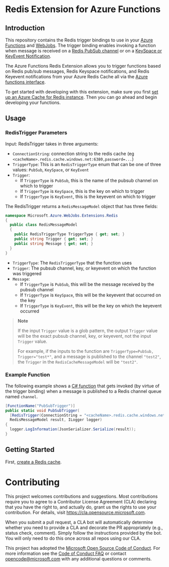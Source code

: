 
# Redis Extension for Azure Functions

## Introduction

This repository contains the Redis trigger bindings to use in your [Azure Functions](https://learn.microsoft.com/azure/azure-functions/functions-get-started) and [WebJobs](https://learn.microsoft.com/azure/app-service/webjobs-sdk-how-to). The trigger binding enables invoking a function when message is received on a [Redis PubSub channel](https://redis.io/docs/manual/pubsub/) or on a [KeySpace or KeyEvent Notification](https://redis.io/docs/manual/keyspace-notifications/).

The Azure Functions Redis Extension allows you to trigger functions based on Redis pub/sub messages, Redis Keyspace notifications, and Redis Keyevent notifications from your Azure Redis Cache all via the [Azure functions interface](https://docs.microsoft.com/azure/azure-functions/functions-create-your-first-function-visual-studio).

To get started with developing with this extension, make sure you first [set up an Azure Cache for Redis instance](https://docs.microsoft.com/azure/azure-cache-for-redis/quickstart-create-redis). Then you can go ahead and begin developing your functions.

## Usage
### RedisTrigger Parameters
Input: RedisTrigger takes in three arguments:
- `ConnectionString`: connection string to the redis cache (eg `<cacheName>.redis.cache.windows.net:6380,password=...`)
- `TriggerType`: This is an `RedisTriggerType` enum that can be one of three values: `PubSub`, `KeySpace`, or `KeyEvent`
- `Trigger`:
  - If `TriggerType` is `PubSub`, this is the name of the pubsub channel on which to trigger
  - If `TriggerType` is `KeySpace`, this is the key on which to trigger
  - If `TriggerType` is `KeyEvent`, this is the keyevent on which to trigger

The RedisTrigger returns a `RedisMessageModel` object that has three fields:
```c#
namespace Microsoft.Azure.WebJobs.Extensions.Redis
{
  public class RedisMessageModel
  {
    public RedisTriggerType TriggerType { get; set; }
    public string Trigger { get; set; }
    public string Message { get; set; }
  }
}
```
- `TriggerType`: The `RedisTriggerType` that the function uses
- `Trigger`: The pubsub channel, key, or keyevent on which the function was triggered
- `Message`:
  - If `TriggerType` is `PubSub`, this will be the message received by the pubsub channel
  - If `TriggerType` is `KeySpace`, this will be the keyevent that occurred on the key
  - If `TriggerType` is `KeyEvent`, this will be the key on which the keyevent occurred

> **Note**
>
> If the input `Trigger` value is a glob pattern, the output `Trigger` value will be the exact pubsub channel, key, or keyevent, not the input `Trigger` value.
>
> For example, if the inputs to the function are `TriggerType=PubSub, Trigger="test*"`, and a message is published to the channel `"test2"`, the `Trigger` in the `RedisCacheMessageModel` will be `"test2"`.

### Example Function
The following example shows a [C# function](https://learn.microsoft.com/azure/azure-functions/functions-dotnet-class-library) that gets invoked (by virtue of the trigger binding) when a message is published to a Redis channel queue named `channel`.

```c#
[FunctionName("PubSubTrigger")]
public static void PubSubTrigger(
  [RedisTrigger(ConnectionString = "<cacheName>.redis.cache.windows.net:6380", TriggerType = RedisTriggerType.PubSub, Trigger = "channel")]
  RedisMessageModel result, ILogger logger)
{
  logger.LogInformation(JsonSerializer.Serialize(result));
}
```

## Getting Started
First, [create a Redis cache](https://learn.microsoft.com/azure/azure-cache-for-redis/quickstart-create-redis).

# Contributing
This project welcomes contributions and suggestions.  Most contributions require you to agree to a
Contributor License Agreement (CLA) declaring that you have the right to, and actually do, grant us
the rights to use your contribution. For details, visit https://cla.opensource.microsoft.com.

When you submit a pull request, a CLA bot will automatically determine whether you need to provide
a CLA and decorate the PR appropriately (e.g., status check, comment). Simply follow the instructions
provided by the bot. You will only need to do this once across all repos using our CLA.

This project has adopted the [Microsoft Open Source Code of Conduct](https://opensource.microsoft.com/codeofconduct/).
For more information see the [Code of Conduct FAQ](https://opensource.microsoft.com/codeofconduct/faq/) or
contact [opencode@microsoft.com](mailto:opencode@microsoft.com) with any additional questions or comments.
